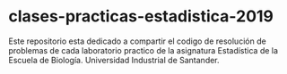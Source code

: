 # clases-practicas-estadistica-2019
Este repositorio esta dedicado a compartir el codigo de resolución de problemas de cada laboratorio practico de la asignatura Estadística de la Escuela de Biología. Universidad Industrial de Santander.
